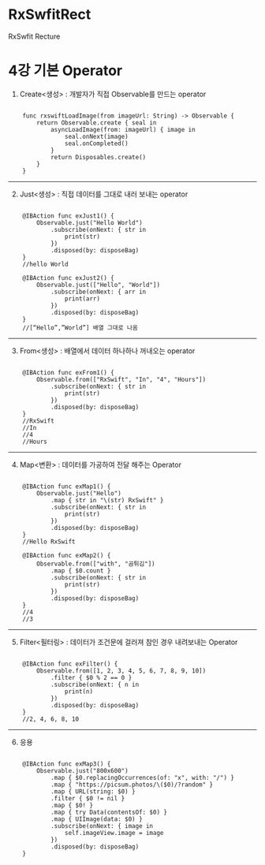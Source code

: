 # RxSwfitRect
RxSwfit Recture

4강 기본 Operator
===========
1. Create<생성> : 개발자가 직접 Observable를 만드는 operator
<pre><code>
    func rxswiftLoadImage(from imageUrl: String) -> Observable {
        return Observable.create { seal in
            asyncLoadImage(from: imageUrl) { image in
                seal.onNext(image)
                seal.onCompleted()
            }
            return Disposables.create()
        }
    }
</pre></code>
* * *
2. Just<생성> : 직접 데이터를 그대로 내러 보내는 operator
<pre><code>
    @IBAction func exJust1() {
        Observable.just("Hello World")
            .subscribe(onNext: { str in
                print(str)
            })
            .disposed(by: disposeBag)
    }
    //hello World

    @IBAction func exJust2() {
        Observable.just(["Hello", "World"])
            .subscribe(onNext: { arr in
                print(arr)	
            })
            .disposed(by: disposeBag)
    }
    //[“Hello”,”World”] 배열 그대로 나옴
</pre></code>
* * *
3. From<생성> : 배열에서 데이터 하나하나 꺼내오는 operator
<pre><code>
    @IBAction func exFrom1() {
        Observable.from(["RxSwift", "In", "4", "Hours"])
            .subscribe(onNext: { str in
                print(str)
            })
            .disposed(by: disposeBag)
    }
    //RxSwift
    //In
    //4
    //Hours
</pre></code>
* * *
4. Map<변환> : 데이터를 가공하여 전달 해주는 Operator
<pre><code>
    @IBAction func exMap1() {
        Observable.just("Hello")
            .map { str in "\(str) RxSwift" }
            .subscribe(onNext: { str in
                print(str)
            })
            .disposed(by: disposeBag)
    }
    //Hello RxSwift
    
    @IBAction func exMap2() {
        Observable.from(["with", "곰튀김"])
            .map { $0.count }
            .subscribe(onNext: { str in
                print(str)
            })
            .disposed(by: disposeBag)
    }
    //4
    //3
</pre></code>
* * *
5. Filter<필터링> : 데이터가 조건문에 걸러져 참인 경우 내려보내는 Operator
<pre><code>
    @IBAction func exFilter() {
        Observable.from([1, 2, 3, 4, 5, 6, 7, 8, 9, 10])
            .filter { $0 % 2 == 0 }
            .subscribe(onNext: { n in
                print(n)
            })
            .disposed(by: disposeBag)
    }
    //2, 4, 6, 8, 10
</pre></code>
* * *
6. 응용
<pre><code>
    @IBAction func exMap3() {
        Observable.just("800x600")
            .map { $0.replacingOccurrences(of: "x", with: "/") }
            .map { "https://picsum.photos/\($0)/?random" }
            .map { URL(string: $0) }
            .filter { $0 != nil }
            .map { $0! }
            .map { try Data(contentsOf: $0) }
            .map { UIImage(data: $0) }
            .subscribe(onNext: { image in
                self.imageView.image = image
            })
            .disposed(by: disposeBag)
    }
</pre></code>
